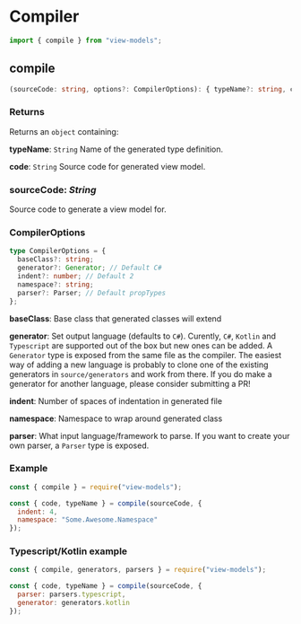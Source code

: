 # Compiler

```js
import { compile } from "view-models";
```

## compile

```ts
(sourceCode: string, options?: CompilerOptions): { typeName?: string, code?: string }
```

### Returns

Returns an `object` containing:

**typeName**: `String`
Name of the generated type definition.

**code**: `String`
Source code for generated view model.

### sourceCode: _String_

Source code to generate a view model for.

### CompilerOptions

```ts
type CompilerOptions = {
  baseClass?: string;
  generator?: Generator; // Default C#
  indent?: number; // Default 2
  namespace?: string;
  parser?: Parser; // Default propTypes
};
```

**baseClass**: Base class that generated classes will extend

**generator**: Set output language (defaults to `C#`). Curently, `C#`, `Kotlin` and `Typescript` are supported out of the box but new ones can be added. A `Generator` type is exposed from the same file as the compiler. The easiest way of adding a new language is probably to clone one of the existing generators in `source/generators` and work from there. If you do make a generator for another language, please consider submitting a PR!

**indent**: Number of spaces of indentation in generated file

**namespace**: Namespace to wrap around generated class

**parser**: What input language/framework to parse. If you want to create your own parser, a `Parser` type is exposed.

### Example

```js
const { compile } = require("view-models");

const { code, typeName } = compile(sourceCode, {
  indent: 4,
  namespace: "Some.Awesome.Namespace"
});
```

### Typescript/Kotlin example

```js
const { compile, generators, parsers } = require("view-models");

const { code, typeName } = compile(sourceCode, {
  parser: parsers.typescript,
  generator: generators.kotlin
});
```
